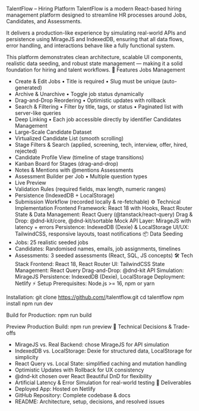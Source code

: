 TalentFlow – Hiring Platform
TalentFlow is a modern React-based hiring management platform designed to streamline HR processes around Jobs, Candidates, and Assessments.

It delivers a production-like experience by simulating real-world APIs and persistence using MirageJS and IndexedDB, ensuring that all data flows, error handling, and interactions behave like a fully functional system.

This platform demonstrates clean architecture, scalable UI components, realistic data seeding, and robust state management — making it a solid foundation for hiring and talent workflows.
🚀 Features
Jobs Management
- Create & Edit Jobs
  • Title is required
  • Slug must be unique (auto-generated)
- Archive & Unarchive
  • Toggle job status dynamically
- Drag-and-Drop Reordering
  • Optimistic updates with rollback
- Search & Filtering
  • Filter by title, tags, or status
  • Paginated list with server-like queries
- Deep Linking
  • Each job accessible directly by identifier
Candidates Management
- Large-Scale Candidate Dataset 
- Virtualized Candidate List (smooth scrolling)
- Stage Filters & Search (applied, screening, tech, interview, offer, hired, rejected)
- Candidate Profile View (timeline of stage transitions)
- Kanban Board for Stages (drag-and-drop)
- Notes & Mentions with @mentions
Assessments
- Assessment Builder per Job
  • Multiple question types
- Live Preview
- Validation Rules (required fields, max length, numeric ranges)
- Persistence (IndexedDB + LocalStorage)
- Submission Workflow (recorded locally & re-fetchable)
⚙️ Technical Implementation
Frontend Framework: React 18 with Hooks, React Router
State & Data Management: React Query (@tanstack/react-query)
Drag & Drop: @dnd-kit/core, @dnd-kit/sortable
Mock API Layer: MirageJS with latency + errors
Persistence: IndexedDB (Dexie) & LocalStorage
UI/UX: TailwindCSS, responsive layouts, toast notifications
📦 Data Seeding
- Jobs: 25 realistic seeded jobs
- Candidates: Randomised names, emails, job assignments, timelines
- Assessments: 3 seeded assessments (React, SQL, JS concepts)
🛠️ Tech Stack
Frontend: React 18, React Router
UI: TailwindCSS
State Management: React Query
Drag-and-Drop: @dnd-kit
API Simulation: MirageJS
Persistence: IndexedDB (Dexie), LocalStorage
Deployment: Netlify
⚡ Setup
Prerequisites: Node.js >= 16, npm or yarn

Installation:
git clone https://github.com/<your-username>/talentflow.git
cd talentflow
npm install
npm run dev

Build for Production:
npm run build

Preview Production Build:
npm run preview
🧩 Technical Decisions & Trade-offs
- MirageJS vs. Real Backend: chose MirageJS for API simulation
- IndexedDB vs. LocalStorage: Dexie for structured data, LocalStorage for simplicity
- React Query vs. Local State: simplified caching and mutation handling
- Optimistic Updates with Rollback for UX consistency
- @dnd-kit chosen over React Beautiful DnD for flexibility
- Artificial Latency & Error Simulation for real-world testing
📌 Deliverables
- Deployed App: Hosted on Netlify
- GitHub Repository: Complete codebase & docs
- README: Architecture, setup, decisions, and resolved issues
